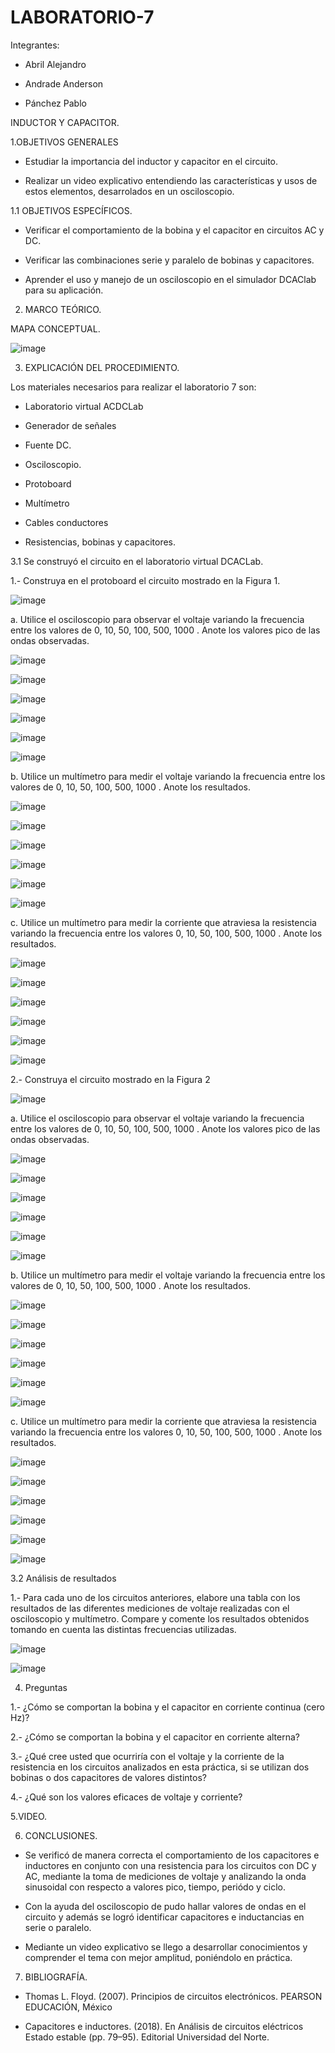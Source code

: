 # LABORATORIO-7

Integrantes:

- Abril Alejandro

- Andrade Anderson

- Pánchez Pablo

INDUCTOR Y CAPACITOR.

1.OBJETIVOS GENERALES

- Estudiar la importancia del inductor y capacitor en el circuito.

- Realizar un video explicativo entendiendo las características y usos de estos elementos, desarrolados en un osciloscopio.

1.1 OBJETIVOS ESPECÍFICOS.

- Verificar el comportamiento de la bobina y el capacitor en circuitos AC y DC.

- Verificar las combinaciones serie y paralelo de bobinas y capacitores.

- Aprender el uso y manejo de un osciloscopio en el simulador DCAClab para su aplicación.

2. MARCO TEÓRICO.

MAPA CONCEPTUAL.

![image](https://user-images.githubusercontent.com/117920423/218003303-e223383b-d570-405c-8c05-5b66997a25e1.png)

3. EXPLICACIÓN DEL PROCEDIMIENTO.

Los materiales necesarios para realizar el laboratorio 7 son:

- Laboratorio virtual ACDCLab

- Generador de señales

- Fuente DC.

- Osciloscopio.

- Protoboard

- Multímetro

- Cables conductores

- Resistencias, bobinas y capacitores.

3.1 Se construyó el circuito en el laboratorio virtual DCACLab.

1.- Construya en el protoboard el circuito mostrado en la Figura 1.

![image](https://user-images.githubusercontent.com/117920423/218004279-1f78ab0d-0848-493b-b267-f6a1f7376607.png)

a. Utilice el osciloscopio para observar el voltaje  variando la frecuencia entre los valores de 0, 10, 50, 100, 500, 1000 . Anote los valores pico de las ondas observadas.

![image](https://user-images.githubusercontent.com/117920423/218018658-de9f42ad-f252-472f-8a8c-5ca019525a83.png)

![image](https://user-images.githubusercontent.com/117920423/218018705-dcee5395-097c-418e-a806-bc6b60cc139c.png)

![image](https://user-images.githubusercontent.com/117920423/218018809-e52365cf-df8b-42ff-b92e-f7ee2cbb6e2d.png)

![image](https://user-images.githubusercontent.com/117920423/218018835-8b995bd3-151e-4aad-9b43-e077cfb2ad43.png)

![image](https://user-images.githubusercontent.com/117920423/218018905-cc9074fb-8f8e-4d79-84cd-99fa327a1661.png)

![image](https://user-images.githubusercontent.com/117920423/218018941-29dc82d7-04bc-433f-8ecf-8b1081a4e919.png)

b. Utilice un multímetro para medir el voltaje  variando la frecuencia entre los valores de 0, 10, 50, 100, 500, 1000 . Anote los resultados.

![image](https://user-images.githubusercontent.com/117920423/218019090-ff60d934-2035-418b-ac0a-793887de3e1c.png)

![image](https://user-images.githubusercontent.com/117920423/218019128-5d3f9107-a6e6-4354-a184-171e75f4650f.png)

![image](https://user-images.githubusercontent.com/117920423/218019179-7e40ac51-9c73-43b0-acbb-83637545f096.png)

![image](https://user-images.githubusercontent.com/117920423/218019205-e8557562-b396-4f6b-be8e-837ea233efc9.png)

![image](https://user-images.githubusercontent.com/117920423/218019316-0573d574-7aea-4b14-8813-d1045b87ea3f.png)

![image](https://user-images.githubusercontent.com/117920423/218019353-f9edc8f6-614b-4b50-bad2-e5114326d868.png)

c. Utilice un multímetro para medir la corriente que atraviesa la resistencia variando la frecuencia entre los valores 0, 10, 50, 100, 500, 1000 . Anote los resultados.

![image](https://user-images.githubusercontent.com/117920423/218019464-1abd12be-def8-4b07-a9bd-f9e02e63079f.png)

![image](https://user-images.githubusercontent.com/117920423/218019487-0a67c323-da43-4696-b70a-68b677acc0f7.png)

![image](https://user-images.githubusercontent.com/117920423/218019528-fbd25dea-b0b5-41f0-99f5-33f6517508ec.png)

![image](https://user-images.githubusercontent.com/117920423/218019557-8655659a-22e0-4bdb-90ec-651b079113f6.png)

![image](https://user-images.githubusercontent.com/117920423/218019603-5fc4b0f6-6cf8-498d-a9ba-7399e34c6a80.png)

![image](https://user-images.githubusercontent.com/117920423/218019629-790a718b-bf7c-44f1-8b6b-bc07780334da.png)

2.- Construya el circuito mostrado en la Figura 2

![image](https://user-images.githubusercontent.com/117920423/218004437-52f02659-fa22-418e-a94e-d5747bc5cd4c.png)

a. Utilice el osciloscopio para observar el voltaje  variando la frecuencia entre los valores de 0, 10, 50, 100, 500, 1000 . Anote los valores pico de las ondas observadas.

![image](https://user-images.githubusercontent.com/117920423/218019918-2d9fe8b8-a69c-4ce6-a426-1efdb875f17e.png)

![image](https://user-images.githubusercontent.com/117920423/218019942-fe68b90b-0fe6-4bcf-8e3e-8125c5a51c17.png)

![image](https://user-images.githubusercontent.com/117920423/218019972-b8f96b27-d2bb-4fa0-9126-1a288d4a052e.png)

![image](https://user-images.githubusercontent.com/117920423/218020001-896c7afd-25cd-4148-8017-40f481b5612f.png)

![image](https://user-images.githubusercontent.com/117920423/218020031-a16f21d7-e0fb-442e-820e-927811b9f8bc.png)

![image](https://user-images.githubusercontent.com/117920423/218020067-d0b74625-5de7-4aaa-8f31-725326dac4f4.png)

b. Utilice un multímetro para medir el voltaje  variando la frecuencia entre los valores de 0, 10, 50, 100, 500, 1000 . Anote los resultados.

![image](https://user-images.githubusercontent.com/117920423/218020120-224510d2-98f9-40f2-9725-6cd719e906d6.png)

![image](https://user-images.githubusercontent.com/117920423/218020164-ecbe4c53-60c4-4504-bbd4-0171734b17ce.png)

![image](https://user-images.githubusercontent.com/117920423/218020191-2df902e9-5f0a-4657-8f18-5494f5335387.png)

![image](https://user-images.githubusercontent.com/117920423/218020224-004fa4bc-c31b-4f08-9802-7f6a940e85b9.png)

![image](https://user-images.githubusercontent.com/117920423/218020267-9db67de2-96b5-4e5c-bdec-9eec77de6195.png)

![image](https://user-images.githubusercontent.com/117920423/218020303-3052ae9c-ad3a-4829-bf52-d18ff86f1cb5.png)

c. Utilice un multímetro para medir la corriente que atraviesa la resistencia variando la frecuencia entre los valores 0, 10, 50, 100, 500, 1000 . Anote los resultados.

![image](https://user-images.githubusercontent.com/117920423/218020371-49a6c238-f126-4375-b499-047c959be200.png)

![image](https://user-images.githubusercontent.com/117920423/218020406-f47b9881-f484-4512-908b-01b2c2042121.png)

![image](https://user-images.githubusercontent.com/117920423/218020437-b7363359-4ba2-4660-b480-fa7d054a8cb1.png)

![image](https://user-images.githubusercontent.com/117920423/218020483-32ccaf43-9bf6-45e2-99f2-3e919e3027f7.png)

![image](https://user-images.githubusercontent.com/117920423/218020518-a7d27b03-1ce7-44de-bd50-8ea4cd23a632.png)

![image](https://user-images.githubusercontent.com/117920423/218020551-89a7e7cd-59ae-487b-b698-f18bb10a6b5d.png)

3.2 Análisis de resultados

1.- Para cada uno de los circuitos anteriores, elabore una tabla con los resultados de las diferentes mediciones de voltaje realizadas con el osciloscopio y multímetro. Compare y comente los resultados obtenidos tomando en cuenta las distintas frecuencias utilizadas.

![image](https://user-images.githubusercontent.com/117920423/218019739-b5711946-cf81-41a2-8fc3-11140517e536.png)

![image](https://user-images.githubusercontent.com/117920423/218019810-2603968d-695a-42e2-a382-eea1f4849355.png)

4. Preguntas

1.- ¿Cómo se comportan la bobina y el capacitor en corriente continua (cero Hz)?



2.- ¿Cómo se comportan la bobina y el capacitor en corriente alterna?



3.- ¿Qué cree usted que ocurriría con el voltaje  y la corriente de la resistencia en los circuitos analizados en esta práctica, si se utilizan dos bobinas o dos capacitores de valores distintos?



4.- ¿Qué son los valores eficaces de voltaje y corriente?



5.VIDEO.



6. CONCLUSIONES.

- Se verificó de manera correcta el comportamiento de los capacitores e inductores en conjunto con una resistencia para los circuitos con DC y AC, mediante la toma de mediciones de voltaje y analizando la onda sinusoidal con respecto a valores pico, tiempo, periódo y ciclo.

- Con la ayuda del osciloscopio de pudo hallar valores de ondas en el circuito y además se logró identificar capacitores e inductancias en serie o paralelo.

- Mediante un video explicativo se llego a desarrollar conocimientos y comprender el tema con mejor amplitud, poniéndolo en práctica.

7. BIBLIOGRAFÍA.

- Thomas L. Floyd. (2007). Principios de circuitos electrónicos. PEARSON EDUCACIÓN, México

- Capacitores e inductores. (2018). En Análisis de circuitos eléctricos Estado estable (pp. 79–95). Editorial Universidad del Norte.











